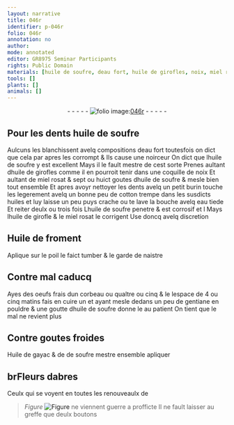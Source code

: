 ```yaml
---
layout: narrative
title: 046r
identifier: p-046r
folio: 046r
annotation: no
author:
mode: annotated
editor: GR8975 Seminar Participants
rights: Public Domain
materials: [huile de soufre, deau fort, huile de girofles, noix, miel rosat, cotton, eau, huile de girofle, Huile de froment, oeufs frais dun corbeau, gentiane, Huile de gayac, de soufre, Fleurs dabres]
tools: []
plants: []
animals: []
---
```


<div class="folio" align="center">- - - - - <a href="http://gallica.bnf.fr/ark:/12148/btv1b10500001g/f97.item" target="_blank"><img src="https://cu-mkp.github.io/2017-workshop-edition/assets/photo-icon.png" alt="folio image: " style="display:inline-block; margin-bottom:-3px;"/>046r</a> - - - - - </div>    

## Pour les dents <span class="m">huile de soufre</span>

 
Aulcuns les blanchissent avelq compositions <span class="m">deau fort</span> toutesfois on dict que cela par apres les corrompt & Ils cause une noirceur On dict que l<span class="m">huile de soufre</span> y est excellent Mays il le fault mestre de cest sorte Prenes aultant d<span class="m">huile de girofles</span> comme il en pourroit tenir dans une coquille de <span class="m">noix</span> Et aultant de <span class="m">miel rosat</span> & sept ou huict goutes dhuile de soufre & mesle bien tout ensemble Et apres avoyr nettoyer les dents avelq un petit burin touche les legerement avelq un bonne peu de <span class="m">cotton</span> trempe dans les susdicts huiles et luy laisse un peu puys crache ou te lave la bouche avelq <span class="m">eau</span> tiede Et reiter deulx ou trois fois L<span class="m">huile de soufre</span> penetre & est corrosif et l Mays l<span class="m">huile de girofle</span> & le miel rosat le corrigent Use doncq avelq discretion
    

## <span class="m">Huile de froment</span>

 
Aplique sur le poil le faict tumber & le garde de naistre
    

## Contre mal caducq

 
Ayes des <span class="m">oeufs frais dun corbeau</span> ou qualtre ou cinq & le lespace de 4 ou cinq matins fais en cuire un et ayant mesle dedans un peu de <span class="m">gentiane</span> en pouldre & une goutte d<span class="m">huile de soufre</span> donne le au patient On tient que le mal ne revient plus
    

## Contre goutes froides

 
<span class="m">Huile de gayac</span> & de <span class="m">de soufre</span> mestre ensemble apliquer
    

## br<span class="m">Fleurs dabres</span>

 
Ceulx qui se voyent en toutes les renouveaulx de 
> *Figure*
> <a href="" target="_blank"><img src="https://cu-mkp.github.io/GR8975-edition/assets/photo-icon.png" alt="Figure" style="display:inline-block; margin-bottom:-3px;"/></a>
 ne viennent guerre a profficte Il ne fault laisser au greffe que deulx boutons
 